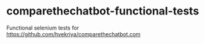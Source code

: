 # comparethechatbot-functional-tests
Functional selenium tests for https://github.com/hvekriya/comparethechatbot.com
